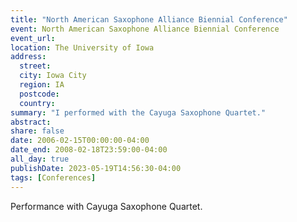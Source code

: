 ```yaml
---
title: "North American Saxophone Alliance Biennial Conference"
event: North American Saxophone Alliance Biennial Conference
event_url: 
location: The University of Iowa
address:
  street:
  city: Iowa City
  region: IA
  postcode:
  country:
summary: "I performed with the Cayuga Saxophone Quartet."
abstract:
share: false
date: 2006-02-15T00:00:00-04:00
date_end: 2008-02-18T23:59:00-04:00
all_day: true
publishDate: 2023-05-19T14:56:30-04:00
tags: [Conferences]
---
```

Performance with Cayuga Saxophone Quartet.